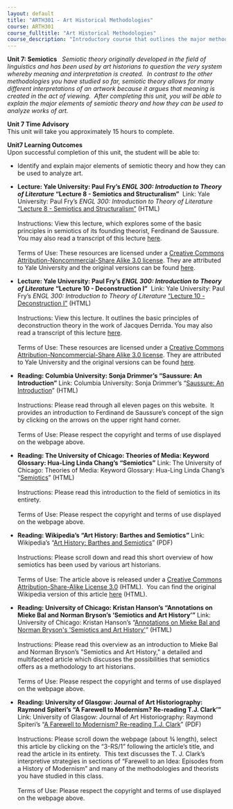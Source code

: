 ```yaml
---
layout: default
title: "ARTH301 - Art Historical Methodologies"
course: ARTH301
course_fulltitle: "Art Historical Methodologies"
course_description: "Introductory course that outlines the major methodologies used by art historians and traces the major methodological developments within the discipline from the late nineteenth century through the late twentieth century."
---
```

**Unit 7: Semiotics** <span id="7"></span> 
*Semiotic theory originally developed in the field of linguistics and
has been used by art historians to question the very system whereby
meaning and interpretation is created.  In contrast to the other
methodologies you have studied so far, semiotic theory allows for many
different interpretations of an artwork because it argues that meaning
is created in the act of viewing.  After completing this unit, you will
be able to explain the major elements of semiotic theory and how they
can be used to analyze works of art.*

**Unit 7 Time Advisory**  
This unit will take you approximately 15 hours to complete.

**Unit7 Learning Outcomes**  
Upon successful completion of this unit, the student will be able to:

-   Identify and explain major elements of semiotic theory and how they
    can be used to analyze art.

-   **Lecture: Yale University: Paul Fry’s *ENGL 300: Introduction to
    Theory of Literature* “Lecture 8 - Semiotics and Structuralism”**
     Link: Yale University: Paul Fry’s *ENGL 300: Introduction to Theory
    of Literature* [“Lecture 8 - Semiotics and
    Structuralism”](http://oyc.yale.edu/english/engl-300/lecture-8) (HTML)  
        
     Instructions: View this lecture, which explores some of the basic
    principles in semiotics of its founding theorist, Ferdinand de
    Saussure. You may also read a transcript of this lecture
    [here](http://oyc.yale.edu/transcript/458/engl-300).  
        
     Terms of Use: These resources are licensed under a [Creative
    Commons Attribution-Noncommercial-Share Alike 3.0
    license](http://creativecommons.org/licenses/by-nc-sa/3.0/us/). They
    are attributed to Yale University and the original versions can be
    found [here](http://oyc.yale.edu/english/engl-300/lecture-8).

-   **Lecture: Yale University: Paul Fry’s *ENGL 300: Introduction to
    Theory of Literature* “Lecture 10 - Deconstruction I”**
     Link: Yale University: Paul Fry’s *ENGL 300: Introduction to Theory
    of Literature* [“Lecture 10 - Deconstruction
    I”](http://oyc.yale.edu/english/engl-300/lecture-10) (HTML)  
        
     Instructions: View this lecture. It outlines the basic principles
    of deconstruction theory in the work of Jacques Derrida. You may
    also read a transcript of this lecture
    [here](http://oyc.yale.edu/transcript/460/engl-300).  
        
     Terms of Use: These resources are licensed under a [Creative
    Commons Attribution-Noncommercial-Share Alike 3.0
    license](http://creativecommons.org/licenses/by-nc-sa/3.0/us/). They
    are attributed to Yale University and the original versions can be
    found [here](http://oyc.yale.edu/english/engl-300/lecture-10).

-   **Reading: Columbia University: Sonja Drimmer’s “Saussure: An
    Introduction”**
    Link: Columbia University: Sonja Drimmer’s “[Saussure: An
    Introduction](http://www.learn.columbia.edu/saussure/)” (HTML)  
        
     Instructions: Please read through all eleven pages on this
    website.  It provides an introduction to Ferdinand de Saussure’s
    concept of the sign by clicking on the arrows on the upper right
    hand corner.  
        
     Terms of Use: Please respect the copyright and terms of use
    displayed on the webpage above.

-   **Reading: The University of Chicago: Theories of Media: Keyword
    Glossary: Hua-Ling Linda Chang’s “Semiotics”**
    Link: The University of Chicago: Theories of Media: Keyword
    Glossary: Hua-Ling Linda Chang’s
    “[Semiotics](http://csmt.uchicago.edu/glossary2004/semiotics.htm)”
    (HTML)  
        
     Instructions: Please read this introduction to the field of
    semiotics in its entirety.  
        
     Terms of Use: Please respect the copyright and terms of use
    displayed on the webpage above.

-   **Reading: Wikipedia’s “Art History: Barthes and Semiotics”**
    Link: Wikipedia’s “[Art History: Barthes and
    Semiotics](http://www.saylor.org/site/wp-content/uploads/2011/03/Wikipedias-Art-History-Barthes-and-Semiotics.pdf)”
    (PDF)  
        
     Instructions: Please scroll down and read this short overview of
    how semiotics has been used by various art historians.  
        
     Terms of Use: The article above is released under a [Creative
    Commons Attribution-Share-Alike License
    3.0](http://creativecommons.org/licenses/by-sa/3.0/) (HTML).  You
    can find the original Wikipedia version of this article
    [here](http://en.wikipedia.org/wiki/Art_history#Barthes_and_semiotics)
    (HTML).

-   **Reading: University of Chicago: Kristan Hanson’s “Annotations on
    Mieke Bal and Norman Bryson’s ‘Semiotics and Art History’”**
    Link: University of Chicago: Kristan Hanson’s “[Annotations on Mieke
    Bal and Norman Bryson's 'Semiotics and Art
    History'](http://csmt.uchicago.edu/annotations/balbryson.htm)”
    (HTML)  
        
     Instructions: Please read this overview as an introduction to Mieke
    Bal and Norman Bryson’s "Semiotics and Art History," a detailed and
    multifaceted article which discusses the possibilities that
    semiotics offers as a methodology to art historians.  
        
     Terms of Use: Please respect the copyright and terms of use
    displayed on the webpage above.

-   **Reading: University of Glasgow: Journal of Art Historiography:
    Raymond Spiteri’s “A Farewell to Modernism? Re-reading T.J.
    Clark’”**
    Link: University of Glasgow: Journal of Art Historiography: Raymond
    Spiteri’s “[A Farewell to Modernism? Re-reading T.J.
    Clark](http://arthistoriography.wordpress.com/number-3-december-2010/)”
    (PDF)  
        
     Instructions: Please scroll down the webpage (about ¾ length),
    select this article by clicking on the “3-RS/1” following the
    article’s title, and read the article in its entirety.  This text
    discusses the T. J. Clark’s interpretive strategies in sections of
    “Farewell to an Idea: Episodes from a History of Modernism” and many
    of the methodologies and theorists you have studied in this class.  
        
     Terms of Use: Please respect the copyright and terms of use
    displayed on the webpage above. 



